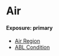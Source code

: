 # Air
#### Exposure: primary
* [Air Region](Components/Air_Region.md)
* [ABL Condition](Components/ABL_Condition.md)
